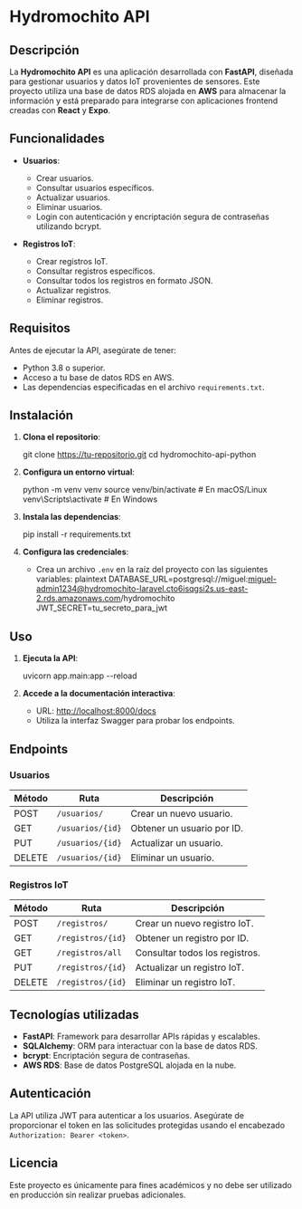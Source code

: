 
# Hydromochito API

## Descripción

La **Hydromochito API** es una aplicación desarrollada con **FastAPI**, diseñada para gestionar usuarios y datos IoT provenientes de sensores. Este proyecto utiliza una base de datos RDS alojada en **AWS** para almacenar la información y está preparado para integrarse con aplicaciones frontend creadas con **React** y **Expo**.



## Funcionalidades

- **Usuarios**:

  - Crear usuarios.
  - Consultar usuarios específicos.
  - Actualizar usuarios.
  - Eliminar usuarios.
  - Login con autenticación y encriptación segura de contraseñas utilizando bcrypt.

- **Registros IoT**:
  - Crear registros IoT.
  - Consultar registros específicos.
  - Consultar todos los registros en formato JSON.
  - Actualizar registros.
  - Eliminar registros.



## Requisitos

Antes de ejecutar la API, asegúrate de tener:

- Python 3.8 o superior.
- Acceso a tu base de datos RDS en AWS.
- Las dependencias especificadas en el archivo `requirements.txt`.



## Instalación

1. **Clona el repositorio**:

   git clone https://tu-repositorio.git
   cd hydromochito-api-python

2. **Configura un entorno virtual**:

   python -m venv venv
   source venv/bin/activate # En macOS/Linux
   venv\Scripts\activate # En Windows

3. **Instala las dependencias**:

   pip install -r requirements.txt

4. **Configura las credenciales**:
   - Crea un archivo `.env` en la raíz del proyecto con las siguientes variables:
     plaintext
     DATABASE_URL=postgresql://miguel:miguel-admin1234@hydromochito-laravel.cto6isqgsi2s.us-east-2.rds.amazonaws.com/hydromochito
     JWT_SECRET=tu_secreto_para_jwt



## Uso

1. **Ejecuta la API**:

   uvicorn app.main:app --reload

2. **Accede a la documentación interactiva**:
   - URL: [http://localhost:8000/docs](http://localhost:8000/docs)
   - Utiliza la interfaz Swagger para probar los endpoints.



## Endpoints

### Usuarios

| Método | Ruta             | Descripción                |
| ------ | ---------------- | -------------------------- |
| POST   | `/usuarios/`     | Crear un nuevo usuario.    |
| GET    | `/usuarios/{id}` | Obtener un usuario por ID. |
| PUT    | `/usuarios/{id}` | Actualizar un usuario.     |
| DELETE | `/usuarios/{id}` | Eliminar un usuario.       |

### Registros IoT

| Método | Ruta              | Descripción                    |
| ------ | ----------------- | ------------------------------ |
| POST   | `/registros/`     | Crear un nuevo registro IoT.   |
| GET    | `/registros/{id}` | Obtener un registro por ID.    |
| GET    | `/registros/all`  | Consultar todos los registros. |
| PUT    | `/registros/{id}` | Actualizar un registro IoT.    |
| DELETE | `/registros/{id}` | Eliminar un registro IoT.      |


## Tecnologías utilizadas

- **FastAPI**: Framework para desarrollar APIs rápidas y escalables.
- **SQLAlchemy**: ORM para interactuar con la base de datos RDS.
- **bcrypt**: Encriptación segura de contraseñas.
- **AWS RDS**: Base de datos PostgreSQL alojada en la nube.


## Autenticación

La API utiliza JWT para autenticar a los usuarios. Asegúrate de proporcionar el token en las solicitudes protegidas usando el encabezado `Authorization: Bearer <token>`.


## Licencia

Este proyecto es únicamente para fines académicos y no debe ser utilizado en producción sin realizar pruebas adicionales.